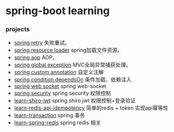 # spring-boot learning

### projects

* [spring retry](https://github.com/Baker-abc/baker-learning-springboot/tree/master/learn-springretry) 失败重试。
* [spring resource loader](https://github.com/Baker-abc/baker-learning-springboot/tree/master/learn-resourceloader) spring加载文件资源。
* [spring aop](https://github.com/Baker-abc/baker-learning-springboot/tree/master/learn-springaop) AOP。
* [spring global exception](https://github.com/Baker-abc/baker-learning-springboot/tree/master/learn-globalexception) MVC全局异常捕获处理。
* [spring custom annotation](https://github.com/Baker-abc/baker-learning-springboot/tree/master/learn-custom-annotation) 自定义注解
* [spring condition dependsOn](https://github.com/Baker-abc/baker-learning-springboot/tree/master/learn-springcondition) 条件加载、依赖注入
* [spring web socket](https://github.com/Baker-abc/baker-learning-springboot/tree/master/learn-websocket) spring web-socket
* [spring security](https://github.com/Baker-abc/baker-learning-springboot/tree/master/learn-spring-security) spring security 权限控制
* [learn-shiro-jwt](https://github.com/Baker-abc/baker-learning-springboot/tree/master/learn-shiro-jwt) spring shiro jwt 权限控制+登录验证
* [learn-redis-api-idempotency](https://github.com/Baker-abc/baker-learning-springboot/tree/master/learn-redis-api-idempotency) 简单的redis + token 实现api幂等性
* [learn-transaction](https://github.com/Baker-abc/baker-learning-springboot/tree/master/learn-transaction) spring 事务
* [learn-spring-redis](https://github.com/Baker-abc/baker-learning-springboot/tree/master/learn-spring-redis) spring redis 相关


